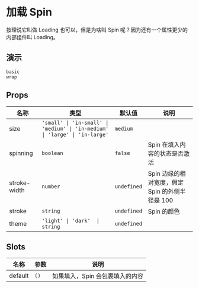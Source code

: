 # 加载 Spin
按理说它叫做 Loading 也可以，但是为啥叫 Spin 呢？因为还有一个属性更少的内部组件叫 Loading。
## 演示
```demo
basic
wrap
```
## Props
|名称|类型|默认值|说明|
|-|-|-|-|
|size|`'small' \| 'in-small' \| 'medium' \| 'in-medium' \| 'large' \| 'in-large'`|`medium`||
|spinning|`boolean`|`false`|Spin 在填入内容的状态是否激活|
|stroke-width|`number`|`undefined`|Spin 边缘的相对宽度，假定 Spin 的外侧半径是 100|
|stroke|`string`|`undefined`|Spin 的颜色|
|theme|`'light' \| 'dark'  \| string`|`undefined`||

## Slots
|名称|参数|说明|
|-|-|-|
|default|`()`|如果填入，Spin 会包裹填入的内容|